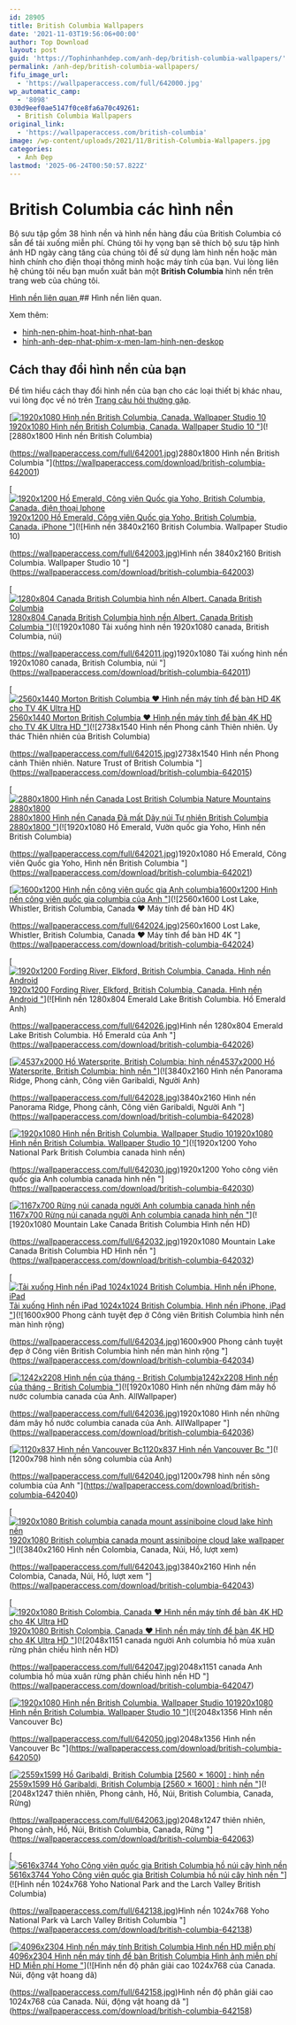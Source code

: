 ```yaml
---
id: 28905
title: British Columbia Wallpapers
date: '2021-11-03T19:56:06+00:00'
author: Top Download
layout: post
guid: 'https://Tophinhanhdep.com/anh-dep/british-columbia-wallpapers/'
permalink: /anh-dep/british-columbia-wallpapers/
fifu_image_url:
  - 'https://wallpaperaccess.com/full/642000.jpg'
wp_automatic_camp:
  - '8098'
030d9eef0ae5147f0ce8fa6a70c49261:
  - British Columbia Wallpapers
original_link:
  - 'https://wallpaperaccess.com/british-columbia'
image: /wp-content/uploads/2021/11/British-Columbia-Wallpapers.jpg
categories:
  - Ảnh Đẹp
lastmod: '2025-06-24T00:50:57.822Z'
---
```

# British Columbia các hình nền

Bộ sưu tập gồm 38 hình nền và hình nền hàng đầu của British Columbia có sẵn để tải xuống miễn phí. Chúng tôi hy vọng bạn sẽ thích bộ sưu tập hình ảnh HD ngày càng tăng của chúng tôi để sử dụng làm hình nền hoặc màn hình chính cho điện thoại thông minh hoặc máy tính của bạn. Vui lòng liên hệ chúng tôi nếu bạn muốn xuất bản một **British Columbia** hình nền trên trang web của chúng tôi.

[Hình nền liên quan ](#related) ## Hình nền liên quan.

   
 Xem thêm:

   
- [hinh-nen-phim-hoat-hinh-nhat-ban](https://tophinhanhdep.com/anh-anime/hinh-nen-phim-hoat-hinh-nhat-ban/)
- [hinh-anh-dep-nhat-phim-x-men-lam-hinh-nen-deskop](https://tophinhanhdep.com/anh-dep/hinh-anh-dep-nhat-phim-x-men-lam-hinh-nen-deskop/)

## Cách thay đổi hình nền của bạn

Để tìm hiểu cách thay đổi hình nền của bạn cho các loại thiết bị khác nhau, vui lòng đọc về nó trên [Trang câu hỏi thường gặp](https://tophinhanhdep.com/faq/).

  
[[![1920x1080 Hình nền British Columbia, Canada.  Wallpaper Studio 10](https://wallpaperaccess.com/full/642000.jpg)1920x1080 Hình nền British Columbia, Canada. Wallpaper Studio 10 "](https://wallpaperaccess.com/download/british-columbia-642000)](![2880x1800 Hình nền British Columbia)

(https://wallpaperaccess.com/full/642001.jpg)2880x1800 Hình nền British Columbia "](https://wallpaperaccess.com/download/british-columbia-642001)

[[![1920x1200 Hồ Emerald, Công viên Quốc gia Yoho, British Columbia, Canada.  điện thoại Iphone](https://wallpaperaccess.com/full/642002.jpg)1920x1200 Hồ Emerald, Công viên Quốc gia Yoho, British Columbia, Canada. iPhone "](https://wallpaperaccess.com/download/british-columbia-642002)](![Hình nền 3840x2160 British Columbia.  Wallpaper Studio 10)

(https://wallpaperaccess.com/full/642003.jpg)Hình nền 3840x2160 British Columbia. Wallpaper Studio 10 "](https://wallpaperaccess.com/download/british-columbia-642003)

[[![1280x804 Canada British Columbia hình nền Albert.  Canada British Columbia](https://wallpaperaccess.com/full/642004.jpg)1280x804 Canada British Columbia hình nền Albert. Canada British Columbia "](https://wallpaperaccess.com/download/british-columbia-642004)](![1920x1080 Tải xuống hình nền 1920x1080 canada, British Columbia, núi)

(https://wallpaperaccess.com/full/642011.jpg)1920x1080 Tải xuống hình nền 1920x1080 canada, British Columbia, núi "](https://wallpaperaccess.com/download/british-columbia-642011)

[[![2560x1440 Morton British Columbia ❤ Hình nền máy tính để bàn HD 4K cho TV 4K Ultra HD](https://wallpaperaccess.com/full/642013.jpg)2560x1440 Morton British Columbia ❤ Hình nền máy tính để bàn 4K HD cho TV 4K Ultra HD "](https://wallpaperaccess.com/download/british-columbia-642013)](![2738x1540 Hình nền Phong cảnh Thiên nhiên.  Ủy thác Thiên nhiên của British Columbia)

(https://wallpaperaccess.com/full/642015.jpg)2738x1540 Hình nền Phong cảnh Thiên nhiên. Nature Trust of British Columbia "](https://wallpaperaccess.com/download/british-columbia-642015)

[[![2880x1800 Hình nền Canada Lost British Columbia Nature Mountains 2880x1800](https://wallpaperaccess.com/full/642020.jpg)2880x1800 Hình nền Canada Đã mất Dãy núi Tự nhiên British Columbia 2880x1800 "](https://wallpaperaccess.com/download/british-columbia-642020)](![1920x1080 Hồ Emerald, Vườn quốc gia Yoho, Hình nền British Columbia)

(https://wallpaperaccess.com/full/642021.jpg)1920x1080 Hồ Emerald, Công viên Quốc gia Yoho, Hình nền British Columbia "](https://wallpaperaccess.com/download/british-columbia-642021)

[[![1600x1200 Hình nền công viên quốc gia Anh columbia](https://wallpaperaccess.com/full/642022.jpg)1600x1200 Hình nền công viên quốc gia columbia của Anh "](https://wallpaperaccess.com/download/british-columbia-642022)](![2560x1600 Lost Lake, Whistler, British Columbia, Canada ❤ Máy tính để bàn HD 4K)

(https://wallpaperaccess.com/full/642024.jpg)2560x1600 Lost Lake, Whistler, British Columbia, Canada ❤ Máy tính để bàn HD 4K "](https://wallpaperaccess.com/download/british-columbia-642024)

[[![1920x1200 Fording River, Elkford, British Columbia, Canada.  Hình nền Android](https://wallpaperaccess.com/full/642025.jpg)1920x1200 Fording River, Elkford, British Columbia, Canada. Hình nền Android "](https://wallpaperaccess.com/download/british-columbia-642025)](![Hình nền 1280x804 Emerald Lake British Columbia.  Hồ Emerald Anh)

(https://wallpaperaccess.com/full/642026.jpg)Hình nền 1280x804 Emerald Lake British Columbia. Hồ Emerald của Anh "](https://wallpaperaccess.com/download/british-columbia-642026)

[[![4537x2000 Hồ Watersprite, British Columbia: hình nền](https://wallpaperaccess.com/full/642027.jpg)4537x2000 Hồ Watersprite, British Columbia: hình nền "](https://wallpaperaccess.com/download/british-columbia-642027)](![3840x2160 Hình nền Panorama Ridge, Phong cảnh, Công viên Garibaldi, Người Anh)

(https://wallpaperaccess.com/full/642028.jpg)3840x2160 Hình nền Panorama Ridge, Phong cảnh, Công viên Garibaldi, Người Anh "](https://wallpaperaccess.com/download/british-columbia-642028)

[[![1920x1080 Hình nền British Columbia.  Wallpaper Studio 10](https://wallpaperaccess.com/full/642029.jpg)1920x1080 Hình nền British Columbia. Wallpaper Studio 10 "](https://wallpaperaccess.com/download/british-columbia-642029)](![1920x1200 Yoho National Park British Columbia canada hình nền)

(https://wallpaperaccess.com/full/642030.jpg)1920x1200 Yoho công viên quốc gia Anh columbia canada hình nền "](https://wallpaperaccess.com/download/british-columbia-642030)

[[![1167x700 Rừng núi canada người Anh columbia canada hình nền](https://wallpaperaccess.com/full/642031.jpg)1167x700 Rừng núi canada người Anh columbia canada hình nền "](https://wallpaperaccess.com/download/british-columbia-642031)](![1920x1080 Mountain Lake Canada British Columbia Hình nền HD)

(https://wallpaperaccess.com/full/642032.jpg)1920x1080 Mountain Lake Canada British Columbia HD Hình nền "](https://wallpaperaccess.com/download/british-columbia-642032)

[[![Tải xuống Hình nền iPad 1024x1024 British Columbia.  Hình nền iPhone, iPad](https://wallpaperaccess.com/full/642033.jpg)Tải xuống Hình nền iPad 1024x1024 British Columbia. Hình nền iPhone, iPad "](https://wallpaperaccess.com/download/british-columbia-642033)](![1600x900 Phong cảnh tuyệt đẹp ở Công viên British Columbia hình nền màn hình rộng)

(https://wallpaperaccess.com/full/642034.jpg)1600x900 Phong cảnh tuyệt đẹp ở Công viên British Columbia hình nền màn hình rộng "](https://wallpaperaccess.com/download/british-columbia-642034)

[[![1242x2208 Hình nền của tháng - British Columbia](https://wallpaperaccess.com/full/642035.jpg)1242x2208 Hình nền của tháng - British Columbia "](https://wallpaperaccess.com/download/british-columbia-642035)](![1920x1080 Hình nền những đám mây hồ nước columbia canada của Anh.  AllWallpaper)

(https://wallpaperaccess.com/full/642036.jpg)1920x1080 Hình nền những đám mây hồ nước columbia canada của Anh. AllWallpaper "](https://wallpaperaccess.com/download/british-columbia-642036)

[[![1120x837 Hình nền Vancouver Bc](https://wallpaperaccess.com/full/642039.jpg)1120x837 Hình nền Vancouver Bc "](https://wallpaperaccess.com/download/british-columbia-642039)](![1200x798 hình nền sông columbia của Anh)

(https://wallpaperaccess.com/full/642040.jpg)1200x798 hình nền sông columbia của Anh "](https://wallpaperaccess.com/download/british-columbia-642040)

[[![1920x1080 British columbia canada mount assiniboine cloud lake hình nền](https://wallpaperaccess.com/full/121278.jpg)1920x1080 British columbia canada mount assiniboine cloud lake wallpaper "](https://wallpaperaccess.com/download/british-columbia-121278)](![3840x2160 Hình nền Colombia, Canada, Núi, Hồ, lượt xem)

(https://wallpaperaccess.com/full/642043.jpg)3840x2160 Hình nền Colombia, Canada, Núi, Hồ, lượt xem "](https://wallpaperaccess.com/download/british-columbia-642043)

[[![1920x1080 British Colombia, Canada ❤ Hình nền máy tính để bàn 4K HD cho 4K Ultra HD](https://wallpaperaccess.com/full/642045.jpg)1920x1080 British Colombia, Canada ❤ Hình nền máy tính để bàn 4K HD cho 4K Ultra HD "](https://wallpaperaccess.com/download/british-columbia-642045)](![2048x1151 canada người Anh columbia hồ mùa xuân rừng phản chiếu hình nền HD)

(https://wallpaperaccess.com/full/642047.jpg)2048x1151 canada Anh columbia hồ mùa xuân rừng phản chiếu hình nền HD "](https://wallpaperaccess.com/download/british-columbia-642047)

[[![1920x1080 Hình nền British Columbia.  Wallpaper Studio 10](https://wallpaperaccess.com/full/642049.jpg)1920x1080 Hình nền British Columbia. Wallpaper Studio 10 "](https://wallpaperaccess.com/download/british-columbia-642049)](![2048x1356 Hình nền Vancouver Bc)

(https://wallpaperaccess.com/full/642050.jpg)2048x1356 Hình nền Vancouver Bc "](https://wallpaperaccess.com/download/british-columbia-642050)

[[![2559x1599 Hồ Garibaldi, British Columbia [2560 × 1600] : hình nền](https://wallpaperaccess.com/full/642053.jpg)2559x1599 Hồ Garibaldi, British Columbia \[2560 × 1600\] : hình nền "](https://wallpaperaccess.com/download/british-columbia-642053)](![2048x1247 thiên nhiên, Phong cảnh, Hồ, Núi, British Columbia, Canada, Rừng)

(https://wallpaperaccess.com/full/642063.jpg)2048x1247 thiên nhiên, Phong cảnh, Hồ, Núi, British Columbia, Canada, Rừng "](https://wallpaperaccess.com/download/british-columbia-642063)

[[![5616x3744 Yoho Công viên quốc gia British Columbia hồ núi cây hình nền](https://wallpaperaccess.com/full/642069.jpg)5616x3744 Yoho Công viên quốc gia British Columbia hồ núi cây hình nền "](https://wallpaperaccess.com/download/british-columbia-642069)](![Hình nền 1024x768 Yoho National Park and the Larch Valley British Columbia)

(https://wallpaperaccess.com/full/642138.jpg)Hình nền 1024x768 Yoho National Park và Larch Valley British Columbia "](https://wallpaperaccess.com/download/british-columbia-642138)

[[![4096x2304 Hình nền máy tính British Columbia Hình nền HD miễn phí](https://wallpaperaccess.com/full/642147.jpg)4096x2304 Hình nền máy tính để bàn British Columbia Hình ảnh miễn phí HD Miễn phí Home "](https://wallpaperaccess.com/download/british-columbia-642147)](![Hình nền độ phân giải cao 1024x768 của Canada.  Núi, động vật hoang dã)

(https://wallpaperaccess.com/full/642158.jpg)Hình nền độ phân giải cao 1024x768 của Canada. Núi, động vật hoang dã "](https://wallpaperaccess.com/download/british-columbia-642158)
